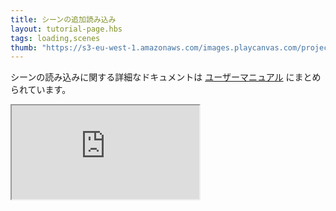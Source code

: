 ```yaml
---
title: シーンの追加読み込み
layout: tutorial-page.hbs
tags: loading,scenes
thumb: "https://s3-eu-west-1.amazonaws.com/images.playcanvas.com/projects/12/685077/E32FB5-image-75.jpg"
---
```


シーンの読み込みに関する詳細なドキュメントは [ユーザーマニュアル][documentation-page] にまとめられています。

<iframe loading="lazy" src="https://playcanv.as/e/p/cjBInud1/" title="Additive Loading Scenes"></iframe>

[documentation-page]: /user-manual/packs/loading-scenes/